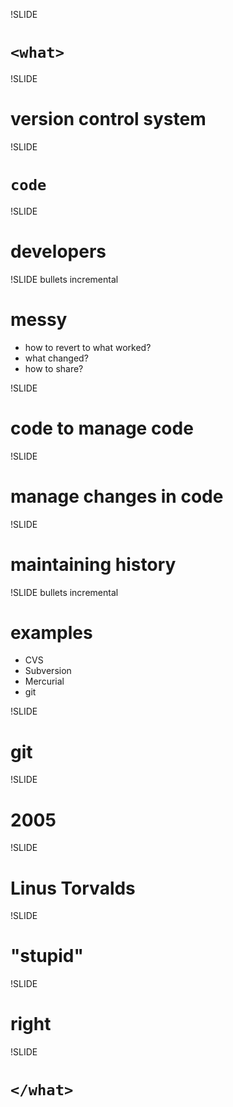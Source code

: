 !SLIDE

# `<what>`

!SLIDE

# version control system

!SLIDE

# `code`

!SLIDE 

# developers

!SLIDE bullets incremental

# messy

 * how to revert to what worked?
 * what changed?
 * how to share?

!SLIDE

# code to manage code

!SLIDE

# manage changes in code

!SLIDE

# maintaining history

!SLIDE bullets incremental

# examples

 * CVS
 * Subversion
 * Mercurial
 * git

!SLIDE

# git

!SLIDE

# 2005

!SLIDE

# Linus Torvalds

!SLIDE

# "stupid"

!SLIDE

# right

!SLIDE

# `</what>`